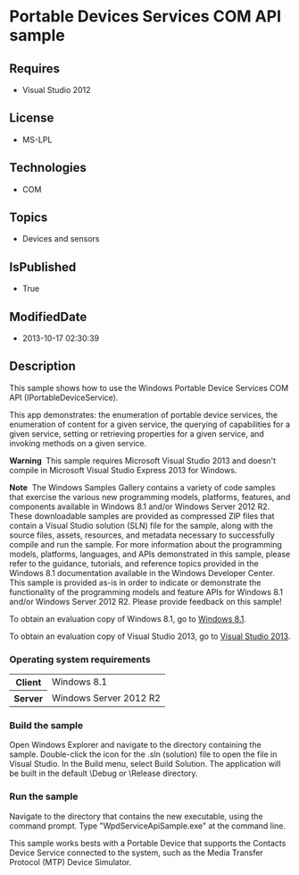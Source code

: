 # Portable Devices Services COM API sample
## Requires
* Visual Studio 2012
## License
* MS-LPL
## Technologies
* COM
## Topics
* Devices and sensors
## IsPublished
* True
## ModifiedDate
* 2013-10-17 02:30:39
## Description

<div id="mainSection">
<p>This sample shows how to use the Windows Portable Device Services COM API (IPortableDeviceService).
</p>
<p>This app demonstrates: the enumeration of portable device services, the enumeration of content for a given service, the querying of capabilities for a given service, setting or retrieving properties for a given service, and invoking methods on a given service.</p>
<p></p>
<p class="note"><b>Warning</b>&nbsp;&nbsp;This sample requires Microsoft Visual Studio&nbsp;2013 and doesn't compile in Microsoft Visual Studio Express&nbsp;2013 for Windows.</p>
<p></p>
<p class="note"><b>Note</b>&nbsp;&nbsp;The Windows Samples Gallery contains a variety of code samples that exercise the various new programming models, platforms, features, and components available in Windows&nbsp;8.1 and/or Windows Server&nbsp;2012&nbsp;R2. These downloadable samples
 are provided as compressed ZIP files that contain a Visual Studio solution (SLN) file for the sample, along with the source files, assets, resources, and metadata necessary to successfully compile and run the sample. For more information about the programming
 models, platforms, languages, and APIs demonstrated in this sample, please refer to the guidance, tutorials, and reference topics provided in the Windows&nbsp;8.1 documentation available in the Windows Developer Center. This sample is provided as-is in order to
 indicate or demonstrate the functionality of the programming models and feature APIs for Windows&nbsp;8.1 and/or Windows Server&nbsp;2012&nbsp;R2. Please provide feedback on this sample!</p>
<p>To obtain an evaluation copy of Windows&nbsp;8.1, go to <a href="http://go.microsoft.com/fwlink/p/?linkid=301696">
Windows&nbsp;8.1</a>.</p>
<p>To obtain an evaluation copy of Visual Studio&nbsp;2013, go to <a href="http://go.microsoft.com/fwlink/p/?linkid=301697">
Visual Studio&nbsp;2013</a>.</p>
<h3>Operating system requirements</h3>
<table>
<tbody>
<tr>
<th>Client</th>
<td><dt>Windows&nbsp;8.1 </dt></td>
</tr>
<tr>
<th>Server</th>
<td><dt>Windows Server&nbsp;2012&nbsp;R2 </dt></td>
</tr>
</tbody>
</table>
<h3>Build the sample</h3>
<p>Open Windows Explorer and navigate to the directory containing the sample. Double-click the icon for the .sln (solution) file to open the file in Visual Studio. In the Build menu, select Build Solution. The application will be built in the default \Debug
 or \Release directory.</p>
<h3>Run the sample</h3>
<p>Navigate to the directory that contains the new executable, using the command prompt. Type &quot;WpdServiceApiSample.exe&quot; at the command line.</p>
<p>This sample works bests with a Portable Device that supports the Contacts Device Service connected to the system, such as the Media Transfer Protocol (MTP) Device Simulator.</p>
</div>
